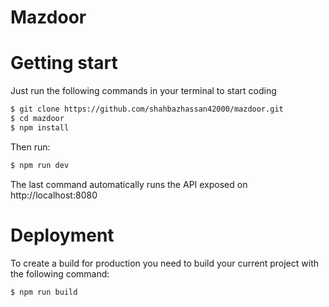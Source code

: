 # Mazdoor

# Getting start

Just run the following commands in your terminal to start coding

```bash
$ git clone https://github.com/shahbazhassan42000/mazdoor.git
$ cd mazdoor
$ npm install
```

Then run:

```bash
$ npm run dev
```

The last command automatically runs the API exposed on http://localhost:8080

# Deployment

To create a build for production you need to build your current project with the following command:

`$ npm run build`


